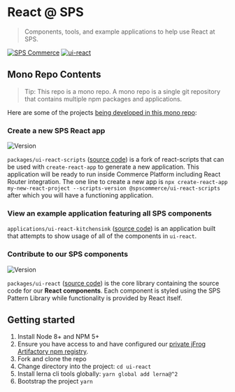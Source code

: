 # React @ SPS

> Components, tools, and example applications to help use React at SPS.

[![SPS Commerce](https://img.shields.io/badge/sps-commerce-0097cc.svg?style=flat-square&colorA=62686b)](https://www.spscommerce.com) [![ui-react](https://drone.bdp-core.com/api/badges/SPSCommerce/ui-react/status.svg)](https://drone.bdp-core.com/SPSCommerce/ui-react) 

## Mono Repo Contents

> Tip: This repo is a mono repo. A mono repo is a single git repository that contains multiple npm packages and applications.

Here are some of the projects [being developed in this mono repo](MONOREPO.md):

### Create a new SPS React app

![Version](https://sps-badges.now.sh/@spscommerce/ui-react-scripts)

`packages/ui-react-scripts` ([source code](https://github.com/SPSCommerce/ui-react/tree/master/packages/ui-react-scripts)) is a fork of react-scripts that can be used with `create-react-app` to generate a new application. This application will be ready to run inside Commerce Platform including React Router integration. The one line to create a new app is `npx create-react-app my-new-react-project --scripts-version @spscommerce/ui-react-scripts` after which you will have a functioning application.

### View an example application featuring all SPS components

`applications/ui-react-kitchensink` ([source code](https://github.com/SPSCommerce/ui-react/tree/master/applications/ui-react-kitchensink)) is an application built that attempts to show usage of all of the components in `ui-react`.

### Contribute to our SPS components

![Version](https://sps-badges.now.sh/@spscommerce/ui-react)

`packages/ui-react` ([source code](https://github.com/SPSCommerce/ui-react/tree/master/packages/ui-react)) is the core library containing the source code for our **React components**. Each component is styled using the SPS Pattern Library while functionality is provided by React itself.

## Getting started

1.  Install Node 8+ and NPM 5+
1.  Ensure you have access to and have configured our [private jFrog Artifactory npm registry](https://atlassian.spscommerce.com/wiki/display/STM/Getting+started+with+private+NPM+packages+in+jFrog+Artifactory).
1.  Fork and clone the repo
1.  Change directory into the project: `cd ui-react`
1.  Install lerna cli tools globally: `yarn global add lerna@^2`
1.  Bootstrap the project `yarn`

